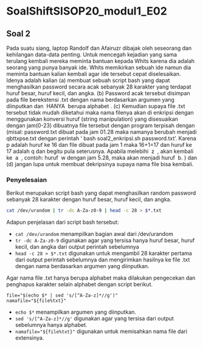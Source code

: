 # SoalShiftSISOP20_modul1_E02

## Soal 2
Pada suatu siang, laptop Randolf dan Afairuzr dibajak oleh seseorang dan kehilangan data-data penting. Untuk mencegah kejadian yang sama terulang kembali mereka meminta bantuan kepada Whits karena dia adalah seorang yang punya banyak ide. Whits memikirkan sebuah ide namun dia meminta bantuan kalian kembali agar ide tersebut cepat diselesaikan. Idenya adalah kalian (a) membuat sebuah script bash yang dapat menghasilkan password secara acak sebanyak 28 karakter yang terdapat huruf besar, huruf kecil, dan angka. (b) Password acak tersebut disimpan pada file berekstensi .txt dengan nama berdasarkan argumen yang diinputkan dan ​ HANYA ​ berupa alphabet​ . (c) Kemudian supaya file .txt tersebut tidak mudah diketahui maka nama filenya akan di enkripsi dengan menggunakan konversi huruf (string manipulation) yang disesuaikan dengan jam(0-23) dibuatnya file tersebut dengan program terpisah dengan (misal: password.txt dibuat pada jam 01.28 maka namanya berubah menjadi qbttxpse.txt dengan perintah ‘​ bash soal2_enkripsi.sh password.txt’. Karena p adalah huruf ke 16 dan file dibuat pada jam 1 maka 16+1=17 dan huruf ke 17 adalah q dan begitu pula
seterusnya. Apabila melebihi ​ z ​ , akan kembali ke ​ a ​ , contoh: huruf ​ w dengan jam 5.28, maka akan menjadi huruf ​ b.​ ) dan (d) jangan lupa untuk membuat dekripsinya supaya nama file bisa kembali.
### Penyelesaian
Berikut merupakan script bash yang dapat menghasilkan random password sebanyak 28 karakter dengan huruf besar, huruf kecil, dan angka.
```bash
cat /dev/urandom | tr -dc A-Za-z0-9 | head -c 28 > $*.txt
```
Adapun penjelasan dari script bash tersebut:
+ `cat /dev/urandom` menampilkan bagian awal dari /dev/urandom
+ `tr -dc A-Za-z0-9` digunakan agar yang tersisa hanya huruf besar, huruf kecil, dan angka dari output perintah sebelumnya
+ `head -c 28 > $*.txt` digunakan untuk mengambil 28 karakter pertama dari output perintah sebelumnya dan mengirimkan hasilnya ke file .txt dengan nama berdasarkan argumen yang diinputkan.

Agar nama file .txt hanya berupa alphabet maka dilakukan pengecekan dan penghapus karakter selain alphabet dengan script berikut.
```
file="$(echo $* | sed 's/[^A-Za-z]*//g')"
namafile="${file%txt}"
```
+ `echo $*` menampilkan argumen yang diinputkan.
+ `sed 's/[^A-Za-z]*//g'` digunakan agar yang tersisa dari output sebelumnya hanya alphabet.
+ `namafile="${file%txt}"` digunakan untuk memisahkan nama file dari extensinya.
